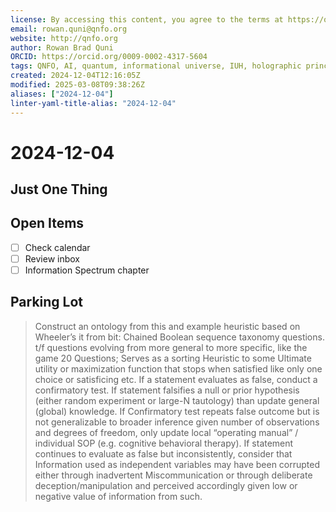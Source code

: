 ```yaml
---
license: By accessing this content, you agree to the terms at https://qnfo.org/LICENSE
email: rowan.quni@qnfo.org
website: http://qnfo.org
author: Rowan Brad Quni
ORCID: https://orcid.org/0009-0002-4317-5604
tags: QNFO, AI, quantum, informational universe, IUH, holographic principle
created: 2024-12-04T12:16:05Z
modified: 2025-03-08T09:38:26Z
aliases: ["2024-12-04"]
linter-yaml-title-alias: "2024-12-04"
---
```


# 2024-12-04

## Just One Thing

## Open Items

- [ ] Check calendar
- [ ] Review inbox
- [ ] Information Spectrum chapter

## Parking Lot

> Construct an ontology from this and example heuristic based on Wheeler’s it from bit: Chained Boolean sequence taxonomy questions. t/f questions evolving from more general to more specific, like the game 20 Questions; Serves as a sorting Heuristic to some Ultimate utility or maximization function that stops when satisfied like only one choice or satisficing etc. If a statement evaluates as false, conduct a confirmatory test. If statement falsifies a null or prior hypothesis (either random experiment or large-N tautology) than update general (global) knowledge. If Confirmatory test repeats false outcome but is not generalizable to broader inference given number of observations and degrees of freedom, only update local “operating manual” / individual SOP (e.g. cognitive behavioral therapy). If statement continues to evaluate as false but inconsistently, consider that Information used as independent variables may have been corrupted either through inadvertent Miscommunication or through deliberate deception/manipulation and perceived accordingly given low or negative value of information from such.
